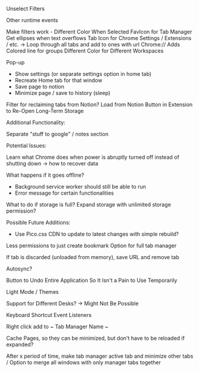 Unselect Filters

Other runtime events

Make filters work - Different Color When Selected
FavIcon for Tab Manager
Get ellipses when text overflows
Tab Icon for Chrome Settings / Extensions / etc. -> Loop through all tabs and add to ones with url Chrome://
Adds Colored line for groups
Different Color for Different Workspaces


Pop-up
- Show settings (or separate settings option in home tab)
- Recreate Home tab for that window
- Save page to notion
- Minimize page / save to history (sleep)

Filter for reclaiming tabs from Notion?
Load from Notion Button in Extension to Re-Open Long-Term Storage





Additional Functionality:

Separate "stuff to google" / notes section









Potential Issues:

Learn what Chrome does when power is abruptly turned off instead of shutting down -> how to recover data

What happens if it goes offline?
- Background service worker should still be able to run
- Error message for certain functionalities

What to do if storage is full?
Expand storage with unlimited storage permission?




Possible Future Additions:

- Use Pico.css CDN to update to latest changes with simple rebuild?

Less permissions to just create bookmark
Option for full tab manager

If tab is discarded (unloaded from memory), save URL and remove tab

Autosync?

Button to Undo Entire Application So It Isn't a Pain to Use Temporarily

Light Mode / Themes

Support for Different Desks? -> Might Not Be Possible

Keyboard Shortcut Event Listeners

Right click add to ~ Tab Manager Name ~

Cache Pages, so they can be minimized, but don't have to be reloaded if expanded?

After x period of time, make tab manager active tab and minimize other tabs / Option to merge all windows with only manager tabs together